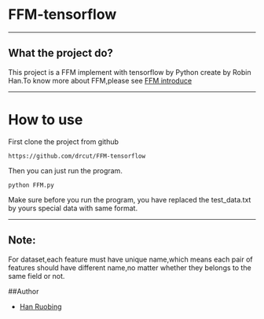 # FFM-tensorflow
***
## What the project do?
  This project is a FFM implement with tensorflow by Python create by Robin Han.To know more about
  FFM,please see [FFM introduce](https://tech.meituan.com/deep-understanding-of-ffm-principles-and-practices.html)

  
***
# How to use
First clone the project from github
```
https://github.com/drcut/FFM-tensorflow
```
Then you can just run the program.
```
python FFM.py
```
Make sure before you run the program, you have replaced the test_data.txt by
yours special data with same format.

***
## Note:
For dataset,each feature must have unique name,which means each pair of features 
  should have different name,no matter whether they belongs to the same field or not.


##Author
* [Han Ruobing](https://github.com/drcut)
